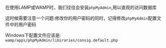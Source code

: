 
在使用LAMP或WAMP时，我们往往会安装`phpMyAdmin`,用以直观的访问数据库  

这时候需要注意一个问题:修改你的用户密码的同时，记得修改`phpMyAdmin`配置文件中的用户密码  

Windows下配置文件应该是: `wamp/apps/phpMyAdmin/libiraries/consig.default.php`  

